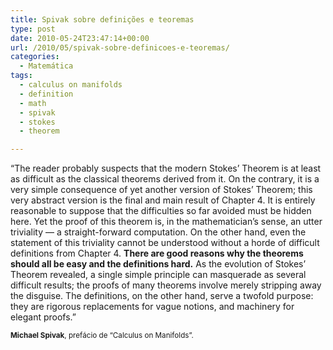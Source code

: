 ```yaml
---
title: Spivak sobre definições e teoremas
type: post
date: 2010-05-24T23:47:14+00:00
url: /2010/05/spivak-sobre-definicoes-e-teoremas/
categories:
  - Matemática
tags:
  - calculus on manifolds
  - definition
  - math
  - spivak
  - stokes
  - theorem

---
```

“The reader probably suspects that the modern Stokes’ Theorem is at least as difficult as the classical theorems derived from it. On the contrary, it is a very simple consequence of yet another version of Stokes’ Theorem; this very abstract version is the final and main result of Chapter 4. It is entirely reasonable to suppose that the difficulties so far avoided must be hidden here. Yet the proof of this theorem is, in the mathematician’s sense, an utter triviality — a straight-forward computation. On the other hand, even the statement of this triviality cannot be understood without a horde of difficult definitions from Chapter 4. **There are good reasons why the theorems should all be easy and the definitions hard.** As the evolution of Stokes’ Theorem revealed, a single simple principle can masquerade as several difficult results; the proofs of many theorems involve merely stripping away the disguise. The definitions, on the other hand, serve a twofold purpose: they are rigorous replacements for vague notions, and machinery for elegant proofs.”

<small><strong>Michael Spivak</strong>, prefácio de “Calculus on Manifolds”.</small>

